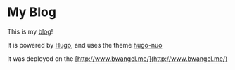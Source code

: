 My Blog
=======

This is my [blog](http://www.bwangel.me/)!

It is powered by [Hugo](https://gohugo.io/), and uses the theme [hugo-nuo](https://github.com/laozhu/hugo-nuo)

It was deployed on the [http://www.bwangel.me/](http://www.bwangel.me/)
